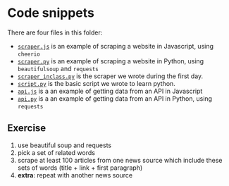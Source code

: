 # Code snippets

There are four files in this folder:

- [`scraper.js`](./scraper.js) is an example of scraping a website in Javascript, using `cheerio`
- [`scraper.py`](./scraper.py) is an example of scraping a website in Python, using `beautifulsoup` and `requests`
- [`scraper_inclass.py`](./scraper_inclass.py) is the scraper we wrote during the first day.
- [`script.py`](./script.py) is the basic script we wrote to learn python.
- [`api.js`](./api.js) is a an example of getting data from an API in Javascript
- [`api.py`](./api.py) is a an example of getting data from an API in Python, using `requests`

## Exercise

1. use beautiful soup and requests
2. pick a set of related words
3. scrape at least 100 articles from one news source which include these sets of words (title + link + first paragraph)
4. __extra__: repeat with another news source
